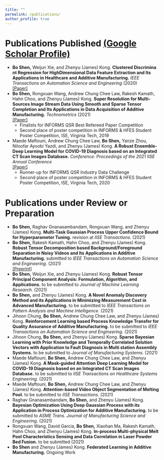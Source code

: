 ```yaml
---
title: ""
permalink: /publications/
author_profile: true
---
```

# Publications Published [(Google Scholar Profile)](https://scholar.google.com/citations?user=OO3dy4wAAAAJ&hl=en)
* <b>Bo Shen,</b> Weijun Xie, and Zhenyu (James) Kong. <b>Clustered Discrimina nt Regression for HighDimensional Data Feature Extraction and Its Applications in Healthcare and Additive Manufacturing.</b> <i>IEEE Transactions on Automation Science and Engineering</i> (2020) <br> [[Paper]](https://ieeexplore.ieee.org/document/9237105)
* <b>Bo Shen,</b> Rongxuan Wang, Andrew Chung Chee Law, Rakesh Kamath, Hahn Choo, and Zhenyu (James) Kong. <b>Super Resolution for Multi-Sources Image Stream Data Using Smooth and Sparse Tensor Completion and Its Applications in Data Acquisition of Additive Manufacturing.</b> <i>Technometrics</i> (2021) <br>[[Paper]](https://www.tandfonline.com/doi/full/10.1080/00401706.2021.1905074)
     * Finalists for INFORMS QSR Best Refereed Paper Competition
     * Second place of poster competition in INFORMS & HFES Student Poster Competition, ISE, Virginia Tech, 2019
*  Maede Maftouni, Andrew Chung Chee Law, <b>Bo Shen,</b> Yanze Zhou, Niloofar Ayoobi Yazdi, and Zhenyu (James) Kong. <b>A Robust Ensemble-Deep Learning Model for COVID-19 Diagnosis based on an Integrated CT Scan Images Database.</b> <i>Conference: Proceedings of the 2021 IISE Annual Conference</i> <br>[[Paper]](https://www.researchgate.net/publication/352296409_A_Robust_Ensemble-Deep_Learning_Model_for_COVID-19_Diagnosis_based_on_an_Integrated_CT_Scan_Images_Database)
     * Runner-up for INFORMS QSR Industry Data Challenge
     * Second place of poster competition in INFORMS & HFES Student Poster Competition, ISE, Virginia Tech, 2020

# Publications under Review or Preparation
* <b>Bo Shen,</b> Raghav Gnanasambandam, Rongxuan Wang, and Zhenyu (James) Kong. <b>Multi-Task Gaussian Process Upper Confidence Bound for Hyperparameter Tuning.</b> revision at <i>IISE Transactions.</i> (2021)
* <b>Bo Shen,</b> Rakesh Kamath, Hahn Choo, and Zhenyu (James) Kong. <b>Robust Tensor Decomposition based Background/Foreground Separation in Noisy Videos and Its Applications in Additive Manufacturing.</b> submitted to <i>IEEE Transactions on Automation Science and Engineering.</i> (2021) <br>[[Preprint]](https://www.techrxiv.org/articles/preprint/Robust_Tensor_PCA_based_Background_Foreground_Separation_in_Noisy_Videos_and_Its_Applications_in_Additive_Manufacturing/14561775/2)
* <b>Bo Shen,</b> Weijun Xie, and Zhenyu (James) Kong. <b>Robust Tensor Principal Component Analysis: Formulation, Algorithm, and Applications.</b> to be submitted to <i>Journal of Machine Learning Research.</i> (2021)
* <b>Bo Shen,</b> and Zhenyu (James) Kong. <b>A Novel Anomaly Discovery Method and its Applications in Minimizing Measurement Cost in Advanced Manufacturing.</b> to be submitted to <i>IEEE Transactions on Pattern Analysis and Machine Intelligence.</i> (2021)
* Jihoon Chung, <b>Bo Shen,</b> Andrew Chung Chee Law, and Zhenyu (James) Kong. <b>Reinforcement Learning based Process Knowledge Transfer for Quality Assurance of Additive Manufacturing.</b> to be submitted to <i>IEEE Transactions on Automation Science and Engineering.</i> (2021)
* Jihoon Chung, <b>Bo Shen,</b> and Zhenyu (James) Kong. <b>Sparse Bayesian Learning with Prior Knowledge and Temporally Correlated Solution Vectors with Application to Fault Diagnosis in Multi station Assembly Systems.</b> to be submitted to <i>Journal of Manufacturing Systems.</i> (2021)
* Maede Maftouni, <b>Bo Shen,</b> Andrew Chung Chee Law, and Zhenyu (James) Kong. <b>A Mask-guided Attention Deep Learning Model for COVID-19 Diagnosis based on an Integrated CT Scan Images Database.</b> to be submitted to <i>IISE Transactions on Healthcare Systems Engineering.</i> (2021)
* Maede Maftouni, <b>Bo Shen,</b> Andrew Chung Chee Law, and Zhenyu (James) Kong. <b> Attention-based Video Object Segmentation of Melting Pool.</b> to be submitted to <i>IISE Transactions.</i> (2021)
* Raghav Gnanasambandam, <b>Bo Shen,</b> and Zhenyu (James) Kong. <b> Bayesian Optimization Using Deep Gaussian Process with its Application in Process Optimization for Additive Manufacturing.</b> to be submitted to <i>ASME Trans. Journal of Manufacturing Science and Engineering.</i> (2021)
* Rongxuan Wang, David Garcia, <b>Bo Shen,</b> Xiaohan Ma, Rakesh Kamath, Hahn Choo, and Zhenyu (James) Kong. <b>In-process Multi-physical Melt Pool Characteristics Sensing and Data Correlation in Laser Powder Bed Fusion.</b> to be submitted (2021)
* <b>Bo Shen</b> and Zhenyu (James) Kong. <b>Federated Learning in Additive Manufacturing.</b> Ongoing Work
